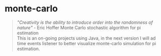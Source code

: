 # monte-carlo

> *"Creativity is the ability to introduce order into the randomness of nature"* - Eric Hoffer
Monte Carlo stochastic algorithm for pi estimation</br>
This is an on-going projects using Java, in the next version I will ad time events listener to better visualize monte-carlo simulation for pi estimation.
